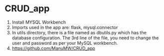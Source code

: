 # CRUD_app

1) Install MYSQL Workbench
2) Imports used in the app are: flask, mysql.connector
3) In utils directory, there is a file named as dbutils.py which has the database configuration. The 3rd line of the file, you need to change the user and password as per your MySQL workbench.
4) https://github.com/ManuMW/CRUD_app
 
